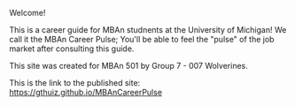 Welcome! 

This is a career guide for MBAn studnents at the University of Michigan!  We call it the MBAn Career Pulse; You'll be able to feel the "pulse" of the job market after consulting this guide.

This site was created for MBAn 501 by Group 7 - 007 Wolverines.

This is the link to the published site: https://gthuiz.github.io/MBAnCareerPulse

